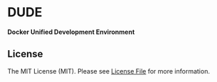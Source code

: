 # DUDE

**Docker Unified Development Environment**


## License

The MIT License (MIT). Please see [License File](LICENSE) for more information.
